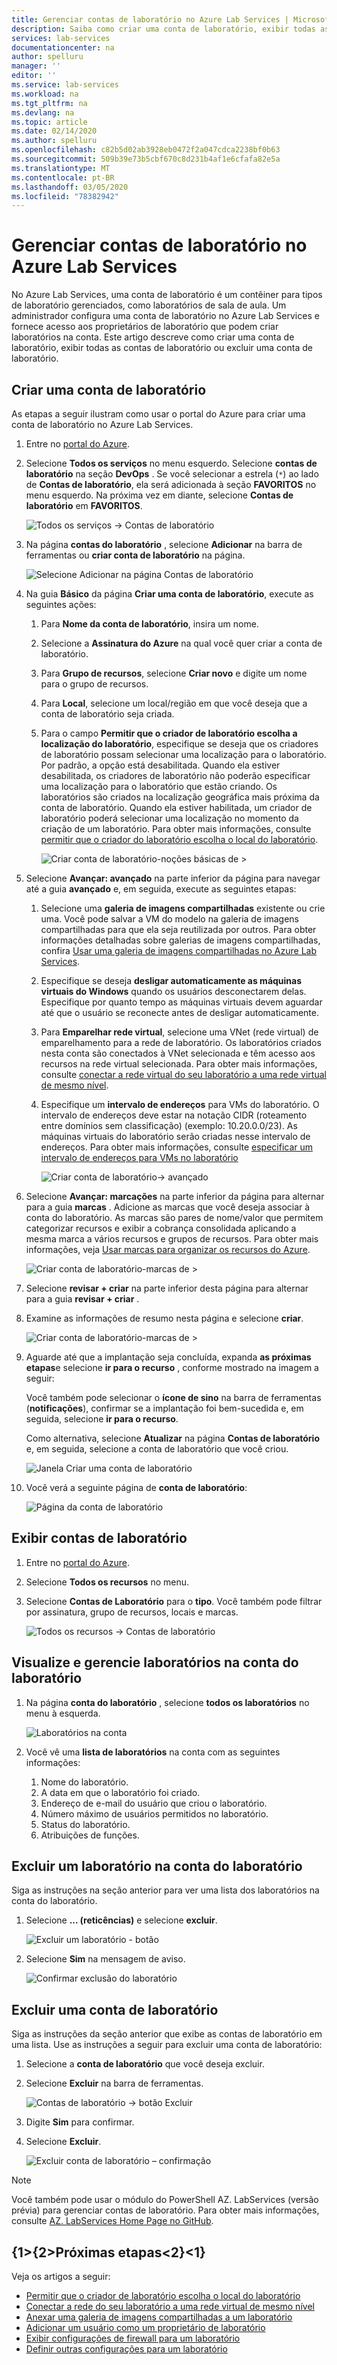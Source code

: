 ```yaml
---
title: Gerenciar contas de laboratório no Azure Lab Services | Microsoft Docs
description: Saiba como criar uma conta de laboratório, exibir todas as contas de laboratório ou excluir uma conta de laboratório em uma assinatura do Azure.
services: lab-services
documentationcenter: na
author: spelluru
manager: ''
editor: ''
ms.service: lab-services
ms.workload: na
ms.tgt_pltfrm: na
ms.devlang: na
ms.topic: article
ms.date: 02/14/2020
ms.author: spelluru
ms.openlocfilehash: c82b5d02ab3928eb0472f2a047cdca2238bf0b63
ms.sourcegitcommit: 509b39e73b5cbf670c8d231b4af1e6cfafa82e5a
ms.translationtype: MT
ms.contentlocale: pt-BR
ms.lasthandoff: 03/05/2020
ms.locfileid: "78382942"
---
```

# <a name="manage-lab-accounts-in-azure-lab-services"></a>Gerenciar contas de laboratório no Azure Lab Services 
No Azure Lab Services, uma conta de laboratório é um contêiner para tipos de laboratório gerenciados, como laboratórios de sala de aula. Um administrador configura uma conta de laboratório no Azure Lab Services e fornece acesso aos proprietários de laboratório que podem criar laboratórios na conta. Este artigo descreve como criar uma conta de laboratório, exibir todas as contas de laboratório ou excluir uma conta de laboratório.

## <a name="create-a-lab-account"></a>Criar uma conta de laboratório
As etapas a seguir ilustram como usar o portal do Azure para criar uma conta de laboratório no Azure Lab Services. 

1. Entre no [portal do Azure](https://portal.azure.com).
2. Selecione **Todos os serviços** no menu esquerdo. Selecione **contas de laboratório** na seção **DevOps** . Se você selecionar a estrela (`*`) ao lado de **Contas de laboratório**, ela será adicionada à seção **FAVORITOS** no menu esquerdo. Na próxima vez em diante, selecione **Contas de laboratório** em **FAVORITOS**.

    ![Todos os serviços -> Contas de laboratório](../media/tutorial-setup-lab-account/select-lab-accounts-service.png)
3. Na página **contas do laboratório** , selecione **Adicionar** na barra de ferramentas ou **criar conta de laboratório** na página. 

    ![Selecione Adicionar na página Contas de laboratório](../media/tutorial-setup-lab-account/add-lab-account-button.png)
4. Na guia **Básico** da página **Criar uma conta de laboratório**, execute as seguintes ações: 
    1. Para **Nome da conta de laboratório**, insira um nome. 
    2. Selecione a **Assinatura do Azure** na qual você quer criar a conta de laboratório.
    3. Para **Grupo de recursos**, selecione **Criar novo** e digite um nome para o grupo de recursos.
    4. Para **Local**, selecione um local/região em que você deseja que a conta de laboratório seja criada.
    5. Para o campo **Permitir que o criador de laboratório escolha a localização do laboratório**, especifique se deseja que os criadores de laboratório possam selecionar uma localização para o laboratório. Por padrão, a opção está desabilitada. Quando ela estiver desabilitada, os criadores de laboratório não poderão especificar uma localização para o laboratório que estão criando. Os laboratórios são criados na localização geográfica mais próxima da conta de laboratório. Quando ela estiver habilitada, um criador de laboratório poderá selecionar uma localização no momento da criação de um laboratório. Para obter mais informações, consulte [permitir que o criador do laboratório escolha o local do laboratório](allow-lab-creator-pick-lab-location.md). 

        ![Criar conta de laboratório-noções básicas de >](../media/how-to-manage-lab-accounts/create-lab-account-basics.png)
5. Selecione **Avançar: avançado** na parte inferior da página para navegar até a guia **avançado** e, em seguida, execute as seguintes etapas: 
    1. Selecione uma **galeria de imagens compartilhadas** existente ou crie uma. Você pode salvar a VM do modelo na galeria de imagens compartilhadas para que ela seja reutilizada por outros. Para obter informações detalhadas sobre galerias de imagens compartilhadas, confira [Usar uma galeria de imagens compartilhadas no Azure Lab Services](how-to-use-shared-image-gallery.md).
    2. Especifique se deseja **desligar automaticamente as máquinas virtuais do Windows** quando os usuários desconectarem delas. Especifique por quanto tempo as máquinas virtuais devem aguardar até que o usuário se reconecte antes de desligar automaticamente. 
    3. Para **Emparelhar rede virtual**, selecione uma VNet (rede virtual) de emparelhamento para a rede de laboratório. Os laboratórios criados nesta conta são conectados à VNet selecionada e têm acesso aos recursos na rede virtual selecionada. Para obter mais informações, consulte [conectar a rede virtual do seu laboratório a uma rede virtual de mesmo nível](how-to-connect-peer-virtual-network.md).    
    8. Especifique um **intervalo de endereços** para VMs do laboratório. O intervalo de endereços deve estar na notação CIDR (roteamento entre domínios sem classificação) (exemplo: 10.20.0.0/23). As máquinas virtuais do laboratório serão criadas nesse intervalo de endereços. Para obter mais informações, consulte [especificar um intervalo de endereços para VMs no laboratório](how-to-configure-lab-accounts.md#specify-an-address-range-for-vms-in-the-lab)  

        ![Criar conta de laboratório-> avançado](../media/how-to-manage-lab-accounts/create-lab-account-advanced.png)  
6. Selecione **Avançar: marcações** na parte inferior da página para alternar para a guia **marcas** . Adicione as marcas que você deseja associar à conta do laboratório. As marcas são pares de nome/valor que permitem categorizar recursos e exibir a cobrança consolidada aplicando a mesma marca a vários recursos e grupos de recursos. Para obter mais informações, veja [Usar marcas para organizar os recursos do Azure](../../azure-resource-manager/management/tag-resources.md).

    ![Criar conta de laboratório-marcas de >](../media/how-to-manage-lab-accounts/create-lab-account-tags.png)
7. Selecione **revisar + criar** na parte inferior desta página para alternar para a guia **revisar + criar** . 
4. Examine as informações de resumo nesta página e selecione **criar**. 

    ![Criar conta de laboratório-marcas de >](../media/how-to-manage-lab-accounts/create-lab-account-review-create.png)
5. Aguarde até que a implantação seja concluída, expanda **as próximas etapas**e selecione **ir para o recurso** , conforme mostrado na imagem a seguir: 

    Você também pode selecionar o **ícone de sino** na barra de ferramentas (**notificações**), confirmar se a implantação foi bem-sucedida e, em seguida, selecione **ir para o recurso**. 

    Como alternativa, selecione **Atualizar** na página **Contas de laboratório** e, em seguida, selecione a conta de laboratório que você criou. 

    ![Janela Criar uma conta de laboratório](../media/tutorial-setup-lab-account/go-to-lab-account.png)    
6. Você verá a seguinte página de **conta de laboratório**:

    ![Página da conta de laboratório](../media/tutorial-setup-lab-account/lab-account-page.png)

## <a name="view-lab-accounts"></a>Exibir contas de laboratório
1. Entre no [portal do Azure](https://portal.azure.com).
2. Selecione **Todos os recursos** no menu. 
3. Selecione **Contas de Laboratório** para o **tipo**. 
    Você também pode filtrar por assinatura, grupo de recursos, locais e marcas. 

    ![Todos os recursos -> Contas de laboratório](../media/how-to-manage-lab-accounts/all-resources-lab-accounts.png)

## <a name="view-and-manage-labs-in-the-lab-account"></a>Visualize e gerencie laboratórios na conta do laboratório

1. Na página **conta do laboratório** , selecione **todos os laboratórios** no menu à esquerda.

    ![Laboratórios na conta](../media/how-to-manage-lab-accounts/labs-in-account.png)
1. Você vê uma **lista de laboratórios** na conta com as seguintes informações: 
    1. Nome do laboratório.
    2. A data em que o laboratório foi criado. 
    3. Endereço de e-mail do usuário que criou o laboratório. 
    4. Número máximo de usuários permitidos no laboratório. 
    5. Status do laboratório. 
    6. Atribuições de funções. 

## <a name="delete-a-lab-in-the-lab-account"></a>Excluir um laboratório na conta do laboratório
Siga as instruções na seção anterior para ver uma lista dos laboratórios na conta do laboratório.

1. Selecione **... (reticências)** e selecione **excluir**. 

    ![Excluir um laboratório - botão](../media/how-to-manage-lab-accounts/delete-lab-button.png)
2. Selecione **Sim** na mensagem de aviso. 

    ![Confirmar exclusão do laboratório](../media/how-to-manage-lab-accounts/confirm-lab-delete.png)

## <a name="delete-a-lab-account"></a>Excluir uma conta de laboratório
Siga as instruções da seção anterior que exibe as contas de laboratório em uma lista. Use as instruções a seguir para excluir uma conta de laboratório: 

1. Selecione a **conta de laboratório** que você deseja excluir. 
2. Selecione **Excluir** na barra de ferramentas. 

    ![Contas de laboratório -> botão Excluir](../media/how-to-manage-lab-accounts/delete-button.png)
1. Digite **Sim** para confirmar.
1. Selecione **Excluir**. 

    ![Excluir conta de laboratório – confirmação](../media/how-to-manage-lab-accounts/delete-lab-account-confirmation.png)

> [!NOTE]
> Você também pode usar o módulo do PowerShell AZ. LabServices (versão prévia) para gerenciar contas de laboratório. Para obter mais informações, consulte [AZ. LabServices Home Page no GitHub](https://github.com/Azure/azure-devtestlab/tree/master/samples/ClassroomLabs/Modules/Library).

## <a name="next-steps"></a>{1&gt;{2&gt;Próximas etapas&lt;2}&lt;1}
Veja os artigos a seguir:

- [Permitir que o criador de laboratório escolha o local do laboratório](allow-lab-creator-pick-lab-location.md)
- [Conectar a rede do seu laboratório a uma rede virtual de mesmo nível](how-to-connect-peer-virtual-network.md)
- [Anexar uma galeria de imagens compartilhadas a um laboratório](how-to-attach-detach-shared-image-gallery.md)
- [Adicionar um usuário como um proprietário de laboratório](how-to-add-user-lab-owner.md)
- [Exibir configurações de firewall para um laboratório](how-to-configure-firewall-settings.md)
- [Definir outras configurações para um laboratório](how-to-configure-lab-accounts.md)
